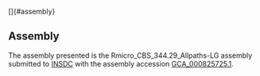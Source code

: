 []{#assembly}

Assembly
--------

The assembly presented is the Rmicro\_CBS\_344.29\_Allpaths-LG assembly
submitted to [INSDC](http://www.insdc.org) with the assembly accession
[GCA\_000825725.1](http://www.ebi.ac.uk/ena/data/view/GCA_000825725.1).

